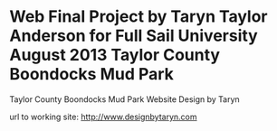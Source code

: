 Web Final Project by Taryn Taylor Anderson for Full Sail University August 2013
Taylor County Boondocks Mud Park
=======

Taylor County Boondocks Mud Park Website
Design by Taryn

url to working site: http://www.designbytaryn.com


